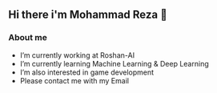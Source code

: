 ## Hi there i'm Mohammad Reza 🙌

### About me

-  I’m currently working at Roshan-AI
-  I’m currently learning Machine Learning & Deep Learning
-  I’m also interested in game development
-  Please contact me with my Email

